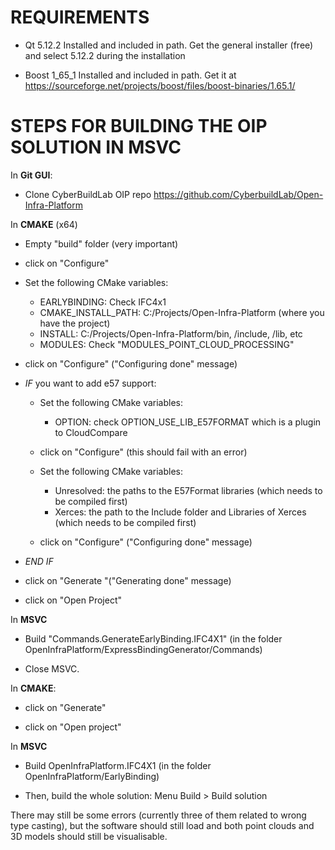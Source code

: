 # REQUIREMENTS

- Qt 5.12.2 Installed and included in path. Get the general installer (free) and select 5.12.2 during the installation 

- Boost 1_65_1 Installed and included in path. Get it at https://sourceforge.net/projects/boost/files/boost-binaries/1.65.1/



# STEPS FOR BUILDING THE OIP SOLUTION IN MSVC

In **Git GUI**:

- Clone CyberBuildLab OIP repo https://github.com/CyberbuildLab/Open-Infra-Platform


In **CMAKE** (x64)

- Empty "build" folder (very important)

- click on "Configure"

- Set the following CMake variables:
	- EARLYBINDING: Check IFC4x1
	- CMAKE_INSTALL_PATH: C:/Projects/Open-Infra-Platform (where you have the project)
	- INSTALL: C:/Projects/Open-Infra-Platform/bin, /include, /lib, etc
	- MODULES: Check "MODULES_POINT_CLOUD_PROCESSING"
	
- click on "Configure" ("Configuring done" message)

- *IF* you want to add e57 support: 

	- Set the following CMake variables:
		- OPTION: check OPTION_USE_LIB_E57FORMAT which is a plugin to CloudCompare
		
	- click on "Configure" (this should fail with an error)

	- Set the following CMake variables:
		- Unresolved: the paths to the E57Format libraries (which needs to be compiled first)
		- Xerces: the path to the Include folder and Libraries of Xerces (which needs to be compiled first)

	- click on "Configure" ("Configuring done" message)

- *END IF*

- click on "Generate "("Generating done" message)

- click on "Open Project"


In **MSVC**

- Build "Commands.GenerateEarlyBinding.IFC4X1" (in the folder OpenInfraPlatform/ExpressBindingGenerator/Commands)

- Close MSVC. 


In **CMAKE**:

- click on "Generate"

- click on "Open project"


In **MSVC**

- Build OpenInfraPlatform.IFC4X1 (in the folder OpenInfraPlatform/EarlyBinding)

- Then, build the whole solution: Menu Build > Build solution

There may still be some errors (currently three of them related to wrong type casting), but the software should still load and both point clouds and 3D models should still be visualisable.



